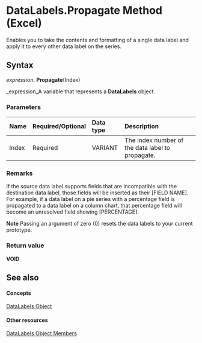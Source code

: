 
# DataLabels.Propagate Method (Excel)

Enables you to take the contents and formatting of a single data label and apply it to every other data label on the series.


## Syntax

 _expression_. **Propagate**(Index)

 _expression_A variable that represents a  **DataLabels** object.


### Parameters



|**Name**|**Required/Optional**|**Data type**|**Description**|
|:-----|:-----|:-----|:-----|
|Index|Required|VARIANT|The index number of the data label to propagate.|

### Remarks

If the source data label supports fields that are incompatible with the destination data label, those fields will be inserted as their [FIELD NAME]. For example, if a data label on a pie series with a percentage field is propagated to a data label on a column chart, that percentage field will become an unresolved field showing [PERCENTAGE].


 **Note**  Passing an argument of zero (0) resets the data labels to your current prototype.


### Return value

 **VOID**


## See also


#### Concepts


 [DataLabels Object](3d79271e-c702-e785-6984-d838d060a8c5.md)
#### Other resources


 [DataLabels Object Members](3c9d909d-d090-b6ed-8a28-ba62c3459044.md)
